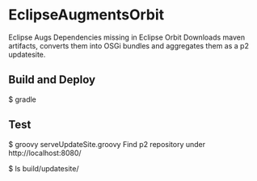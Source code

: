 # EclipseAugmentsOrbit
Eclipse Augs Dependencies missing in Eclipse Orbit
Downloads maven artifacts, converts them into OSGi bundles and aggregates them as a p2 updatesite.

## Build and Deploy
$ gradle

## Test
$ groovy serveUpdateSite.groovy
Find p2 repository under http://localhost:8080/

$ ls build/updatesite/